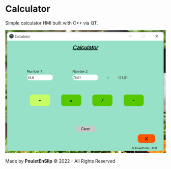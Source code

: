 # Calculator
Simple calculator HMI built with C++ via QT.

![0](https://github.com/PouletEnSlip/Calculator/blob/main/calcul.png)

Made by **PouletEnSlip** © 2022 - All Rights Reserved
